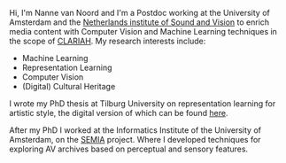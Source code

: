 Hi, I'm Nanne van Noord and I'm a Postdoc working at the University of Amsterdam and the [Netherlands institute of Sound and Vision](https://beeldengeluid.nl/en) to enrich media content with Computer Vision and Machine Learning techniques in the scope of [CLARIAH](https://clariah.nl/). My research interests include:

* Machine Learning
* Representation Learning
* Computer Vision
* (Digital) Cultural Heritage

I wrote my PhD thesis at Tilburg University on representation learning for artistic style, the digital version of which can be found [here](/papers/thesis.pdf).

After my PhD I worked at the Informatics Institute of the University of Amsterdam, on the [SEMIA](https://sensorymovingimagearchive.humanities.uva.nl/) project. 
Where I developed techniques for exploring AV archives based on perceptual and sensory features.
